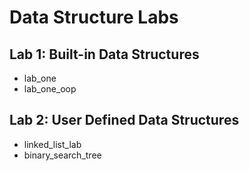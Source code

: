 # Data Structure Labs

## Lab 1: Built-in Data Structures

- lab_one
- lab_one_oop

## Lab 2: User Defined Data Structures

- linked_list_lab
- binary_search_tree
